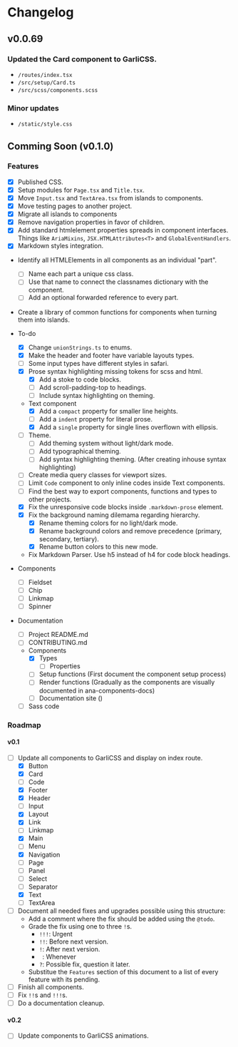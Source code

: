 # Changelog

## v0.0.69

### Updated the Card component to GarliCSS.
  - `/routes/index.tsx`
  - `/src/setup/Card.ts`
  - `/src/scss/components.scss`

### Minor updates
  - `/static/style.css`

## Comming Soon (v0.1.0)

### Features

- [x] Published CSS.
- [x] Setup modules for `Page.tsx` and `Title.tsx`.
- [x] Move `Input.tsx` and `TextArea.tsx` from islands to components.
- [x] Move testing pages to another project.
- [x] Migrate all islands to components
- [x] Remove navigation properties in favor of children.
- [x] Add standard htmlelement properties spreads in component interfaces. Things like `AriaMixins`, `JSX.HTMLAttributes<T>` and `GlobalEventHandlers`.
- [x] Markdown styles integration.
- Identify all HTMLElements in all components as an individual "part".
  - [ ] Name each part a unique css class.
  - [ ] Use that name to connect the classnames dictionary with the component.
  - [ ] Add an optional forwarded reference to every part.
- Create a library of common functions for components when turning them into islands.

- To-do
  - [x] Change `unionStrings.ts` to enums.
  - [x] Make the header and footer have variable layouts types.
  - [ ] Some input types have different styles in safari.
  - [x] Prose syntax highlighting missing tokens for scss and html.
    - [x] Add a stoke to code blocks.
    - [ ] Add scroll-padding-top to headings.
    - [ ] Include syntax highlighting on theming.
  - Text component
    - [x] Add a `compact` property for smaller line heights.
    - [ ] Add a `indent` property for literal prose.
    - [x] Add a `single` property for single lines overflown with ellipsis.
  - [ ] Theme.
    - [ ] Add theming system without light/dark mode.
    - [ ] Add typographical theming.
    - [ ] Add syntax highlighting theming. (After creating inhouse syntax highlighting)
  - [ ] Create media query classes for viewport sizes.
  - [ ] Limit `Code` component to only inline codes inside Text components.
  - [ ] Find the best way to export components, functions and types to other projects.
  - [x] Fix the unresponsive code blocks inside `.markdown-prose` element.
  - [x] Fix the background naming dilemama regarding hierarchy.
    - [x] Rename theming colors for no light/dark mode.
    - [x] Rename background colors and remove precedence (primary, secondary, tertiary).
    - [x] Rename button colors to this new mode.
  - Fix Markdown Parser. Use h5 instead of h4 for code block headings.

- Components
  - [ ] Fieldset
  - [ ] Chip
  - [ ] Linkmap
  - [ ] Spinner

- Documentation
  - [ ] Project README.md
  - [ ] CONTRIBUTING.md
  - Components
    - [x] Types
      - [ ] Properties
    - [ ] Setup functions (First document the component setup process)
    - [ ] Render functions (Gradually as the components are visually documented in ana-components-docs)
    - [ ] Documentation site ()
  - [ ] Sass code

### Roadmap

#### v0.1

  - [ ] Update all components to GarliCSS and display on index route.
    - [x] Button
    - [x] Card
    - [ ] Code
    - [x] Footer
    - [x] Header
    - [ ] Input
    - [x] Layout
    - [x] Link
    - [ ] Linkmap
    - [x] Main
    - [ ] Menu
    - [x] Navigation
    - [ ] Page
    - [ ] Panel
    - [ ] Select
    - [ ] Separator
    - [x] Text
    - [ ] TextArea
  - [ ] Document all needed fixes and upgrades possible using this structure:
    - Add a comment where the fix should be added using the `@todo`.
    - Grade the fix using one to three `!`s.
      - `!!!`: Urgent
      - `!!`: Before next version.
      - `!`: After next version.
      - ` `: Whenever
      - `?`: Possible fix, question it later.
    - Substitue the `Features` section of this document to a list of every feature with its pending.
  - [ ] Finish all components.
  - [ ] Fix `!!`s and `!!!`s.
  - [ ] Do a documentation cleanup.

#### v0.2

  - [ ] Update components to GarliCSS animations.